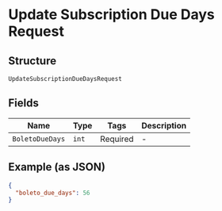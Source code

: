 
# Update Subscription Due Days Request

## Structure

`UpdateSubscriptionDueDaysRequest`

## Fields

| Name | Type | Tags | Description |
|  --- | --- | --- | --- |
| `BoletoDueDays` | `int` | Required | - |

## Example (as JSON)

```json
{
  "boleto_due_days": 56
}
```

